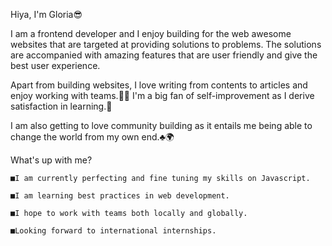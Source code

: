 Hiya, I'm Gloria😎

I am a frontend developer and I enjoy building for the web awesome websites that are targeted at providing solutions to problems. The solutions are accompanied with amazing features that are user friendly and give the best user experience.

Apart from building websites, I love writing from contents to articles and enjoy working with teams.📜📑
I'm a big fan of self-improvement as I derive satisfaction in learning.🏀

I am also getting to love community building as it entails me being able to change the world from my own end.♣️🌍

What's up with me?

    ■I am currently perfecting and fine tuning my skills on Javascript.
    
    ■I am learning best practices in web development.
    
    ■I hope to work with teams both locally and globally.
    
    ■Looking forward to international internships.
